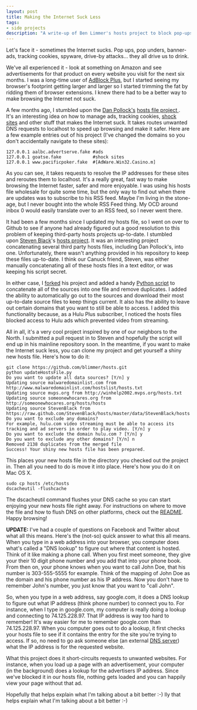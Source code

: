```yaml
---
layout: post
title: Making the Internet Suck Less
tags:
- side projects
description: "A write-up of Ben Limmer's hosts project to block pop-ups, banner ads, tracking cookies, spyware and more. Available on Ben Limmer's GitHub page."
---
```

Let's face it - sometimes the Internet sucks.
Pop ups, pop unders, banner-ads, tracking cookies, spyware, drive-by attacks... they all drive us to drink.

We've all experienced it - look at something on Amazon and see advertisements for that product on every website you visit for the next six months. I was a long-time user of [AdBlock Plus](http://adblockplus.org/), but I started seeing my browser's footprint getting larger and larger so I started trimming the fat by ridding them of browser extensions. I knew there had to be a better way to make browsing the Internet not suck.

A few months ago, I stumbled upon the [Dan Pollock's](http://someonewhocares.org) [hosts file project ](http://someonewhocares.org/hosts/). It's an interesting idea on how to manage ads, tracking cookies, [shock sites](http://en.wikipedia.org/wiki/Shock_site) and other stuff that makes the Internet suck. It takes routes unwanted DNS requests to localhost to speed up browsing and make it safer. Here are a few example entries out of his project (I've changed the domains so you don't accidentally navigate to these sites):

	127.0.0.1 aalbc.advertserve.fake #ads
	127.0.0.1 goatse.fake            #shock sites
	127.0.0.1 www.pacificpoker.fake  #[AdWare.Win32.Casino.m]

As you can see, it takes requests to resolve the IP addresses for these sites and reroutes them to localhost. It's a really great, fast way to make browsing the Internet faster, safer and more enjoyable. I was using his hosts file wholesale for quite some time, but the only way to find out when there are updates was to subscribe to his RSS feed. Maybe I'm living in the stone-age, but I never bought into the whole RSS Feed thing. My OCD around inbox 0 would easily translate over to an RSS feed, so I never went there.

It had been a few months since I updated my hosts file, so I went on over to Github to see if anyone had already figured out a good resolution to this problem of keeping third-party hosts projects up-to-date. I stumbled upon [Steven Black](https://github.com/StevenBlack)'s [hosts project](https://github.com/StevenBlack/hosts). It was an interesting project concatenating several third party hosts files, including Dan Pollock's, into one. Unfortunately, there wasn't anything provided in his repository to keep these files up-to-date. I think our Canuck friend, Steven, was either manually concatenating all of these hosts files in a text editor, or was keeping his script secret.

In either case, I [forked](https://github.com/blimmer/hosts) his project and added a handy [Python script](https://github.com/blimmer/hosts/blob/master/updateHostsFile.py) to concatenate all of the sources into one file and remove duplicates. I added the ability to automatically go out to the sources and download their most up-to-date source files to keep things current. It also has the ability to leave out certain domains that you want to still be able to access. I added this functionality because, as a Hulu Plus subscriber, I noticed the hosts files blocked access to Hulu ads which prevented video from streaming.

All in all, it's a very cool project inspired by one of our neighbors to the North. I submitted a pull request in to Steven and hopefully the script will end up in his mainline repository soon. In the meantime, if you want to make the Internet suck less, you can clone my project and get yourself a shiny new hosts file. Here's how to do it:

	git clone https://github.com/blimmer/hosts.git
	python updateHostsFile.py
	Do you want to update all data sources? [Y/n] y
	Updating source malwaredomainlist.com from http://www.malwaredomainlist.com/hostslist/hosts.txt
	Updating source mvps.org from http://winhelp2002.mvps.org/hosts.txt
	Updating source someonewhocares.org from http://someonewhocares.org/hosts/hosts
	Updating source StevenBlack from https://raw.github.com/StevenBlack/hosts/master/data/StevenBlack/hosts
	Do you want to exclude any domains?
	For example, hulu.com video streaming must be able to access its tracking and ad servers in order to play video. [Y/n] y
	Do you want to exclude the domain hulu.com ? [Y/n] y
	Do you want to exclude any other domains? [Y/n] n
	Removed 2138 duplicates from the merged file
	Success! Your shiny new hosts file has been prepared.

This places your new hosts file in the directory you checked out the project in. Then all you need to do is move it into place. Here's how you do it on Mac OS X.

	sudo cp hosts /etc/hosts
	dscacheutil -flushcache

The dscacheutil command flushes your DNS cache so you can start enjoying your new hosts file right away. For instructions on where to move the file and how to flush DNS on other platforms, check out the [README](https://github.com/blimmer/hosts/blob/master/readme.md). Happy browsing!

**UPDATE:**
I've had a couple of questions on Facebook and Twitter about what all this means. Here's the (not-so) quick answer to what this all means. When you type in a web address into your browser, you computer does what's called a "DNS lookup" to figure out where that content is hosted. Think of it like making a phone call. When you first meet someone, they give your their 10 digit phone number and you add that into your phone book. From then on, your phone knows when you want to call John Doe, that his number is 303-555-5555 for example. Think of the mapping of John Doe as the domain and his phone number as his IP address. Now you don't have to remember John's number, you just know that you want to "call John".

So, when you type in a web address, say google.com, it does a DNS lookup to figure out what IP address (think phone number) to connect you to. For instance, when I type in google.com, my computer is really doing a lookup and connecting to 74.125.228.97. That IP address is way too hard to remember! It's way easier for me to remember google.com than 74.125.228.97. When you computer goes out to do a lookup, it first checks your hosts file to see if it contains the entry for the site you're trying to access. If so, no need to go ask someone else (an external [DNS server](http://www.howstuffworks.com/dns.htm)) what the IP address is for the requested website.

What this project does it short-circuits requests to unwanted websites. For instance, when you load up a page with an advertisement, your computer (in the background) does a lookup for the advertisers IP address. Since we've blocked it in our hosts file, nothing gets loaded and you can happily view your page without that ad.

Hopefully that helps explain what I'm talking about a bit better :-)	lly that helps explain what I'm talking about a bit better :-)
